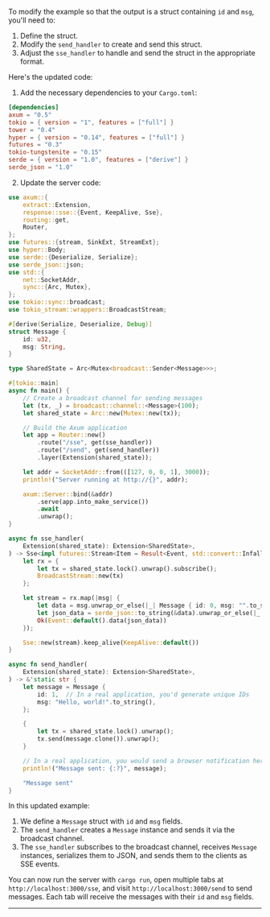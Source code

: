 To modify the example so that the output is a struct containing `id` and `msg`, you'll need to:

1. Define the struct.
2. Modify the `send_handler` to create and send this struct.
3. Adjust the `sse_handler` to handle and send the struct in the appropriate format.

Here's the updated code:

1. Add the necessary dependencies to your `Cargo.toml`:

```toml
[dependencies]
axum = "0.5"
tokio = { version = "1", features = ["full"] }
tower = "0.4"
hyper = { version = "0.14", features = ["full"] }
futures = "0.3"
tokio-tungstenite = "0.15"
serde = { version = "1.0", features = ["derive"] }
serde_json = "1.0"
```

2. Update the server code:

```rust
use axum::{
    extract::Extension,
    response::sse::{Event, KeepAlive, Sse},
    routing::get,
    Router,
};
use futures::{stream, SinkExt, StreamExt};
use hyper::Body;
use serde::{Deserialize, Serialize};
use serde_json::json;
use std::{
    net::SocketAddr,
    sync::{Arc, Mutex},
};
use tokio::sync::broadcast;
use tokio_stream::wrappers::BroadcastStream;

#[derive(Serialize, Deserialize, Debug)]
struct Message {
    id: u32,
    msg: String,
}

type SharedState = Arc<Mutex<broadcast::Sender<Message>>>;

#[tokio::main]
async fn main() {
    // Create a broadcast channel for sending messages
    let (tx, _) = broadcast::channel::<Message>(100);
    let shared_state = Arc::new(Mutex::new(tx));

    // Build the Axum application
    let app = Router::new()
        .route("/sse", get(sse_handler))
        .route("/send", get(send_handler))
        .layer(Extension(shared_state));

    let addr = SocketAddr::from(([127, 0, 0, 1], 3000));
    println!("Server running at http://{}", addr);

    axum::Server::bind(&addr)
        .serve(app.into_make_service())
        .await
        .unwrap();
}

async fn sse_handler(
    Extension(shared_state): Extension<SharedState>,
) -> Sse<impl futures::Stream<Item = Result<Event, std::convert::Infallible>>> {
    let rx = {
        let tx = shared_state.lock().unwrap().subscribe();
        BroadcastStream::new(tx)
    };

    let stream = rx.map(|msg| {
        let data = msg.unwrap_or_else(|_| Message { id: 0, msg: "".to_string() });
        let json_data = serde_json::to_string(&data).unwrap_or_else(|_| "".to_string());
        Ok(Event::default().data(json_data))
    });

    Sse::new(stream).keep_alive(KeepAlive::default())
}

async fn send_handler(
    Extension(shared_state): Extension<SharedState>,
) -> &'static str {
    let message = Message {
        id: 1,  // In a real application, you'd generate unique IDs
        msg: "Hello, world!".to_string(),
    };

    {
        let tx = shared_state.lock().unwrap();
        tx.send(message.clone()).unwrap();
    }

    // In a real application, you would send a browser notification here
    println!("Message sent: {:?}", message);

    "Message sent"
}
```

In this updated example:

1. We define a `Message` struct with `id` and `msg` fields.
2. The `send_handler` creates a `Message` instance and sends it via the broadcast channel.
3. The `sse_handler` subscribes to the broadcast channel, receives `Message` instances, serializes them to JSON, and sends them to the clients as SSE events.

You can now run the server with `cargo run`, open multiple tabs at `http://localhost:3000/sse`, and visit `http://localhost:3000/send` to send messages. Each tab will receive the messages with their `id` and `msg` fields.

---------------------------------------------------------------------------------------------------------------------
